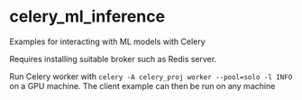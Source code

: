 # celery_ml_inference
Examples for interacting with ML models with Celery

Requires installing suitable broker such as Redis server.

Run Celery worker with `celery -A celery_proj worker --pool=solo -l INFO` on a GPU machine. The client example can then be run on any machine